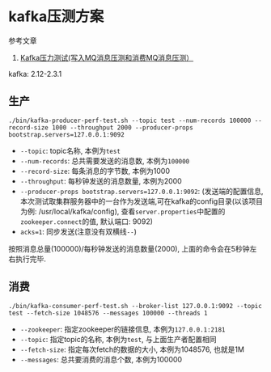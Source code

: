# kafka压测方案

参考文章

1. [Kafka压力测试(写入MQ消息压测和消费MQ消息压测）](https://blog.csdn.net/laofashi2015/article/details/81111466)

kafka: 2.12-2.3.1

## 生产

```
./bin/kafka-producer-perf-test.sh --topic test --num-records 100000 --record-size 1000 --throughput 2000 --producer-props bootstrap.servers=127.0.0.1:9092
```

- `--topic`: topic名称, 本例为`test`
- `--num-records`: 总共需要发送的消息数, 本例为`100000`
- `--record-size`: 每条消息的字节数, 本例为1000
- `--throughput`: 每秒钟发送的消息数量, 本例为2000
- `--producer-props bootstrap.servers=127.0.0.1:9092`: (发送端的配置信息, 本次测试取集群服务器中的一台作为发送端,可在kafka的config目录(以该项目为例: /usr/local/kafka/config), 查看`server.properties`中配置的`zookeeper.connect`的值, 默认端口: 9092)
- `acks=1`: 同步发送(注意没有双横线`--`)

按照消息总量(100000)/每秒钟发送的消息数量(2000), 上面的命令会在5秒钟左右执行完毕.

## 消费

```
./bin/kafka-consumer-perf-test.sh --broker-list 127.0.0.1:9092 --topic test --fetch-size 1048576 --messages 100000 --threads 1
```

- `--zookeeper`: 指定zookeeper的链接信息, 本例为`127.0.0.1:2181`
- `--topic`: 指定topic的名称, 本例为`test`, 与上面生产者配置相同
- `--fetch-size`: 指定每次fetch的数据的大小, 本例为1048576, 也就是1M
- `--messages`: 总共要消费的消息个数, 本例为100000

